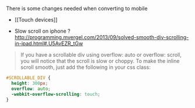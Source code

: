 There is some changes needed when converting to mobile 

* [[Touch devices]]

* Slow scroll on iphone ?   
http://programming.mvergel.com/2013/09/solved-smooth-div-scrolling-in-ipad.html#.U5AvEZR_tGw

> If you have a scrollable div using overflow: auto or overflow: scroll, you will notice that the scroll is slow or choppy. To make the inline scroll smooth, just add the following in your css class:
````css
#SCROLLABLE_DIV {
  height: 300px;
  overflow: auto;
  -webkit-overflow-scrolling: touch;
}
````